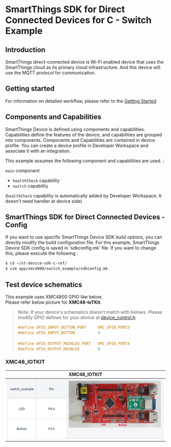 # SmartThings SDK for Direct Connected Devices for C - Switch Example

## Introduction

SmartThings direct-connected device is Wi-Fi enabled device that uses the SmartThings cloud as its primary cloud infrastructure. And this device will use the MQTT protocol for communication.

## Getting started

For information on detailed workflow, please refer to the [Getting Started](https://github.com/SmartThingsCommunity/st-device-sdk-c-ref/blob/master/doc/getting_started.md)

## Components and Capabilities

SmartThings Device is defined using components and capabilities. Capabilities define the features of the device, and capabilities are grouped into components.
Components and Capabilities are contained in device profile. You can create a device profile in Developer Workspace and associate it with an integration.

This example assumes the following component and capabilities are used. :  

`main` component  
- `healthCheck` capability  
- `switch` capability  

(`healthCheck` capability is automatically added by Developer Workspace. It doesn't need handler at device side)

## SmartThings SDK for Direct Connected Devices - Config
If you want to use specific SmartThings Device SDK build options, you can directly modify the build configuration file. For this example, SmartThings Device SDK config is saved in 'sdkconfig.mk' file. If you want to change this, please execute the following :
```sh
$ cd ~/st-device-sdk-c-ref/
$ vim app/xmc4800/switch_example/sdkconfig.mk
```

## Test device schematics
This example uses XMC4800 GPIO like below.  
Please refer below picture for __XMC48-IoTKit__.  
> Note: If your device's schematics doesn't match with belows. 
> Please modify GPIO defines for your device at [device_control.h](main/device_control.h)
> ```c
> #define GPIO_INPUT_BUTTON_PORT     XMC_GPIO_PORT3
> #define GPIO_INPUT_BUTTON          4
> 
> #define GPIO_OUTPUT_MAINLED_PORT   XMC_GPIO_PORT4
> #define GPIO_OUTPUT_MAINLED        0
> ```

### XMC48_IOTKIT  
| XMC48_IOTKIT                                                     |
|-------------------------------------------------------------------|
|![XMC48_IOTKIT](../../../doc/res/Switch_Example_XMC48_IOTKIT.png) |

